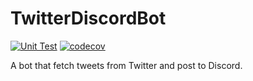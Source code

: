 # TwitterDiscordBot

[![Unit Test](https://github.com/lcy0321/TwitterDiscordBot/actions/workflows/unit_test.yml/badge.svg)](https://github.com/lcy0321/TwitterDiscordBot/actions)
[![codecov](https://codecov.io/gh/lcy0321/TwitterDiscordBot/branch/master/graph/badge.svg?token=AFWZYLO55P)](https://codecov.io/gh/lcy0321/TwitterDiscordBot)

A bot that fetch tweets from Twitter and post to Discord.
